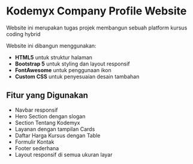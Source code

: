 # Kodemyx Company Profile Website

Website ini merupakan tugas projek membangun sebuah platform kursus coding hybrid

Website ini dibangun menggunakan:
- **HTML5** untuk struktur halaman
- **Bootstrap 5** untuk styling dan layout responsif
- **FontAwesome** untuk penggunaan ikon
- **Custom CSS** untuk penyesuaian desain tambahan

## Fitur yang Digunakan
- Navbar responsif
- Hero Section dengan slogan
- Section Tentang Kodemyx
- Layanan dengan tampilan Cards
- Daftar Harga Kursus dengan Table
- Formulir Kontak
- Footer sederhana
- Layout responsif di semua ukuran layar
